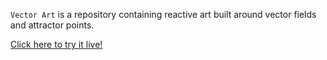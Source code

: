 `Vector Art` is a repository containing reactive art built around vector fields and attractor points.

[Click here to try it live!](https://scruffythemoose.github.io/artProject2/)
